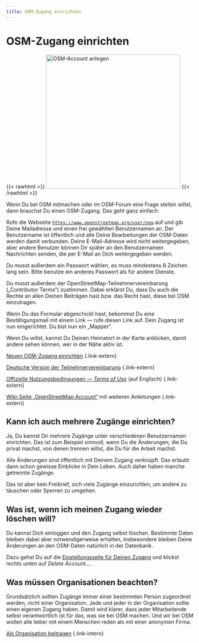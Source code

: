 ```yaml
---
title: OSM-Zugang einrichten
---
```


# OSM-Zugang einrichten

{{< rawhtml >}}
<a class="float-right" href="https://www.openstreetmap.org/user/new"><img class="with-border" src="anmeldedialog.png" alt="OSM-Account anlegen" title="OSM-Account anlegen" width="360"/></a>
{{< /rawhtml >}}

Wenn Du bei OSM mitmachen oder im OSM-Forum eine Frage stellen willst,
dann brauchst Du einen OSM-Zugang. Das geht ganz einfach:

Rufe die Webseite
[`https://www.openstreetmap.org/user/new`](https://www.openstreetmap.org/user/new)
auf und gib Deine Mailadresse und einen frei gewählten Benutzernamen an. Der
Benutzername ist öffentlich und alle Deine Bearbeitungen der OSM-Daten werden
damit verbunden. Deine E-Mail-Adresse wird nicht weitergegeben, aber andere
Benutzer können Dir später an den Benutzernamen Nachrichten senden, die per
E-Mail an Dich weitergegeben werden.

Du musst außerdem ein Passwort wählen, es muss mindestens 8 Zeichen lang sein.
Bitte benutze ein anderes Passwort als für andere Dienste.

Du musst außerdem der OpenStreetMap-Teil&shy;nehmer&shy;verein&shy;barung
(„Contributor Terms“) zustimmen. Dabei erklärst Du, dass Du auch die Rechte an
allen Deinen Beiträgen hast bzw. das Recht hast, diese bei OSM einzutragen.

Wenn Du das Formular abgeschickt hast, bekommst Du eine Bestätigungsmail mit
einem Link &mdash; rufe diesen Link auf. Dein Zugang ist nun eingerichtet.
Du bist nun ein „Mapper“.

Wenn Du willst, kannst Du Deinen Heimatort in der Karte anklicken, damit andere
sehen können, wer in der Nähe aktiv ist.

[Neuen OSM-Zugang einrichten](https://www.openstreetmap.org/user/new)
{.link-extern}

[Deutsche Version der
Teilnehmervereinbarung](https://osmfoundation.org/wiki/Licence/Contributor_Terms/DE)
{.link-extern}

[Offizielle Nutzungsbedingungen &mdash; *Terms of Use*](https://osmfoundation.org/wiki/Terms_of_Use) (auf Englisch)
{.link-extern}

[Wiki-Seite „OpenStreetMap Account“](https://wiki.openstreetmap.org/wiki/OpenStreetMap_account) mit weiteren Anleitungen
{.link-extern}

## Kann ich auch mehrere Zugänge einrichten?

Ja, Du kannst Dir mehrere Zugänge unter verschiedenen Benutzernamen einrichten.
Das ist zum Beispiel sinnvoll, wenn Du die Änderungen, die Du privat machst,
von denen trennen willst, die Du für die Arbeit machst.

Alle Änderungen sind öffentlich mit Deinem Zugang verknüpft. Das erlaubt dann
schon gewisse Einblicke in Dein Leben. Auch daher haben manche getrennte
Zugänge.

Das ist aber kein Freibrief, sich viele Zugänge einzurichten, um andere zu
täuschen oder Sperren zu umgehen.

## Was ist, wenn ich meinen Zugang wieder löschen will?

Du kannst Dich einloggen und den Zugang selbst löschen. Bestimmte Daten
bleiben dabei aber notwendigerweise erhalten, insbesondere bleiben Deine
Änderungen an den OSM-Daten natürlich in der Datenbank.

Dazu gehst Du auf die [Einstellungsseite für Deinen
Zugang](https://www.openstreetmap.org/account/edit) und klickst rechts unten
auf *Delete Account...*.

## Was müssen Organisationen beachten?

Grundsätzlich sollten Zugänge immer einer bestimmten Person zugeordnet werden,
nicht einer Organisation. Jede und jeder in der Organisation sollte einen
eigenen Zugang haben. Damit wird klarer, dass jeder Mitarbeitende selbst
verantwortlich ist für das, was sie bei OSM machen. Und wir bei OSM wollen
alle lieber mit einem Menschen reden als mit einer anonymen Firma.

[Als Organisation beitragen](/beitragen/als-organisation)
{.link-intern}

